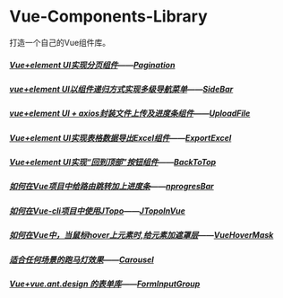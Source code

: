 # Vue-Components-Library
打造一个自己的Vue组件库。

##### [Vue+element UI实现分页组件](https://www.cnblogs.com/wangjiachen666/p/9545456.html)——[Pagination](https://github.com/wangjiachen199366/Vue-Components-Library/tree/master/Pagination)

##### [vue+element UI以组件递归方式实现多级导航菜单](https://www.cnblogs.com/wangjiachen666/p/9444488.html)——[SideBar](https://github.com/wangjiachen199366/Vue-Components-Library/tree/master/SideBar)

##### [vue+element UI + axios封装文件上传及进度条组件](https://www.cnblogs.com/wangjiachen666/p/9700730.html)——[UploadFile](https://github.com/wangjiachen199366/Vue-Components-Library/tree/master/UploadFile)

##### [Vue+element UI实现表格数据导出Excel组件](https://www.cnblogs.com/wangjiachen666/p/10140118.html)——[ExportExcel](https://github.com/wangjiachen199366/Vue-Components-Library/tree/master/ExportExcel)

##### [Vue+element UI实现“回到顶部”按钮组件](https://www.cnblogs.com/wangjiachen666/p/10142184.html)——[BackToTop](https://github.com/wangjiachen199366/Vue-Components-Library/tree/master/BackToTop)

##### [如何在Vue项目中给路由跳转加上进度条](https://www.cnblogs.com/wangjiachen666/p/10163164.html)——[nprogresBar](https://github.com/wangjiachen199366/Vue-Components-Library/tree/master/nprogresBar)

##### [如何在Vue-cli项目中使用JTopo](https://www.cnblogs.com/wangjiachen666/p/11022686.html)——[JTopoInVue](https://github.com/wangjiachen199366/Vue-Components-Library/tree/master/JTopoInVue)

##### [如何在Vue中，当鼠标hover上元素时,给元素加遮罩层](https://www.cnblogs.com/wangjiachen666/p/11090908.html)——[VueHoverMask](https://github.com/wangjiachen199366/Vue-Components-Library/tree/master/VueHoverMask)

##### [适合任何场景的跑马灯效果](#)——[Carousel](https://github.com/LiuLiuniuniu/Vue-Components-Library/tree/master/Carousel)

##### [Vue+vue.ant.design 的表单库](#)——[FormInputGroup](https://github.com/LiuLiuniuniu/Vue-Components-Library/tree/master/FormInputGroup)

